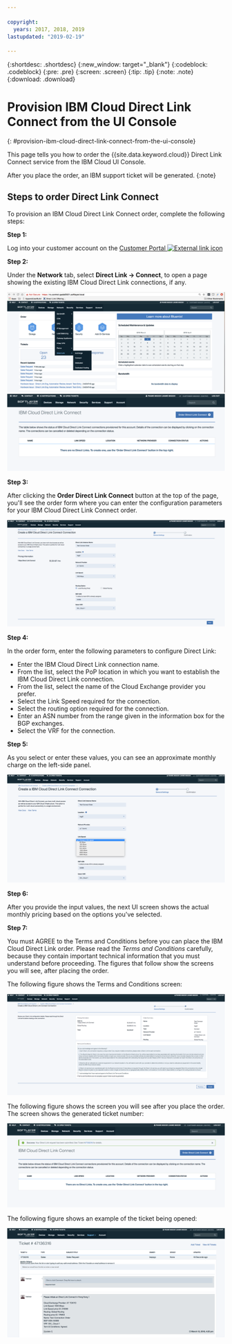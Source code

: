 ```yaml
---

copyright:
  years: 2017, 2018, 2019
lastupdated: "2019-02-19"

---
```


{:shortdesc: .shortdesc}
{:new_window: target="_blank"}
{:codeblock: .codeblock}
{:pre: .pre}
{:screen: .screen}
{:tip: .tip}
{:note: .note}
{:download: .download}


# Provision IBM Cloud Direct Link Connect from the UI Console
{: #provision-ibm-cloud-direct-link-connect-from-the-ui-console}

This page tells you how to order the {{site.data.keyword.cloud}} Direct Link Connect service from the IBM Cloud UI Console. 

After you place the order, an IBM support ticket will be generated.
{:note}

## Steps to order Direct Link Connect

To provision an IBM Cloud Direct Link Connect order, complete the following steps:

**Step 1:**

Log into your customer account on the [Customer Portal ![External link icon](../../icons/launch-glyph.svg "External link icon")](https://control.softlayer.com/)
  
**Step 2:**

Under the **Network** tab, select **Direct Link -> Connect**, to open a page showing the existing IBM Cloud Direct Link connections, if any.

![step 2](images/Step2-Connect-Offering-Tab.png)
![step 2a](images/Step2-Connect-List-Page.png)

**Step 3:**

After clicking the **Order Direct Link Connect** button at the top of the page, you'll see the order form where you can enter the configuration parameters for your IBM Cloud Direct Link Connect order.

![step 3](images/Step3-Connect-Order-Page.png)

**Step 4:**

In the order form, enter the following parameters to configure Direct Link:

  - Enter the IBM Cloud Direct Link connection name.
  - From the list, select the PoP location in which you want to establish the IBM Cloud Direct Link connection.
  - From the list, select the name of the Cloud Exchange provider you prefer.
  - Select the Link Speed required for the connection.
  - Select the routing option required for the connection.
  - Enter an ASN number from the range given in the information box for the BGP exchanges.
  - Select the VRF for the connection.

**Step 5:**

As you select or enter these values, you can see an approximate monthly charge on the left-side panel.

![step 5](images/Step5-Connect-Link-Speeds.png)

**Step 6:**

After you provide the input values, the next UI screen shows the actual monthly pricing based on the options you've selected.

**Step 7:**

You must AGREE to the Terms and Conditions before you can place the IBM Cloud Direct Link order. Please read the _Terms and Conditions_ carefully, because they contain important technical information that you must understand before proceeding. The figures that follow show the screens you will see, after placing the order.

The following figure shows the Terms and Conditions screen:

![step7](images/Step7-Connect-Summary-Page.png)

The following figure shows the screen you will see after you place the order. The screen shows the generated ticket number:

![step7a](images/Step7-Connect-Ticket-Generated.png)

The following figure shows an example of the ticket being opened:

![step7b](images/Step7-Connect-Ticket-Details.png)
